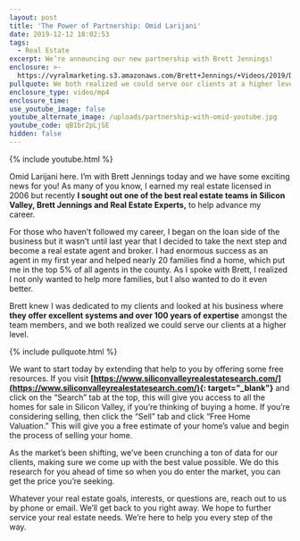 ```yaml
---
layout: post
title: 'The Power of Partnership: Omid Larijani'
date: 2019-12-12 18:02:53
tags:
  - Real Estate
excerpt: We’re announcing our new partnership with Brett Jennings!
enclosure: >-
  https://vyralmarketing.s3.amazonaws.com/Brett+Jennings/+Videos/2019/December/The+Power+of+Partnership-+Omid+Larijani.mp4
pullquote: We both realized we could serve our clients at a higher level.
enclosure_type: video/mp4
enclosure_time:
use_youtube_image: false
youtube_alternate_image: /uploads/partnership-with-omid-youtube.jpg
youtube_code: qB1br2pLjSE
hidden: false
---
```


{% include youtube.html %}

Omid Larijani here. I’m with Brett Jennings today and we have some exciting news for you\! As many of you know, I earned my real estate licensed in 2006 but recently **I sought out one of the best real estate teams in Silicon Valley, Brett Jennings and Real Estate Experts,** to help advance my career.&nbsp;

For those who haven’t followed my career, I began on the loan side of the business but it wasn’t until last year that I decided to take the next step and become a real estate agent and broker. I had enormous success as an agent in my first year and helped nearly 20 families find a home, which put me in the top 5% of all agents in the county. As I spoke with Brett, I realized I not only wanted to help more families, but I also wanted to do it even better.&nbsp;

Brett knew I was dedicated to my clients and looked at his business where **they offer excellent systems and over 100 years of expertise** amongst the team members, and we both realized we could serve our clients at a higher level.

{% include pullquote.html %}

We want to start today by extending that help to you by offering some free resources. If you visit **[https://www.siliconvalleyrealestatesearch.com/](https://www.siliconvalleyrealestatesearch.com/){: target="_blank"}** and click on the “Search” tab at the top, this will give you access to all the homes for sale in Silicon Valley, if you’re thinking of buying a home. If you’re considering selling, then click the “Sell” tab and click “Free Home Valuation.” This will give you a free estimate of your home’s value and begin the process of selling your home.&nbsp;

As the market’s been shifting, we’ve been crunching a ton of data for our clients, making sure we come up with the best value possible. We do this research for you ahead of time so when you do enter the market, you can get the price you’re seeking.&nbsp;

Whatever your real estate goals, interests, or questions are, reach out to us by phone or email. We’ll get back to you right away. We hope to further service your real estate needs. We’re here to help you every step of the way.